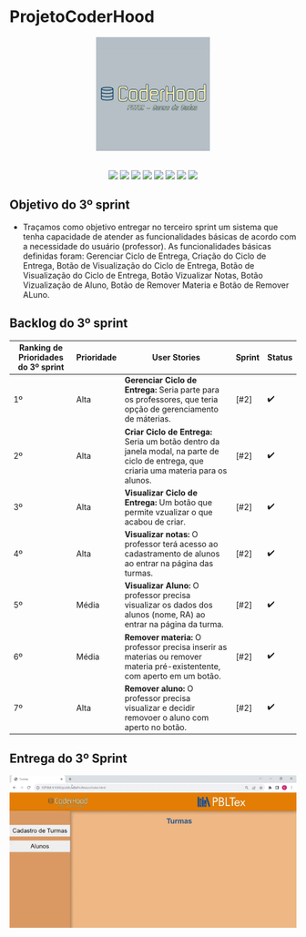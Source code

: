 # ProjetoCoderHood

<p align="center"> <img width="200px" height="200px" src="Coderhood.jpg"/> </p>
<br id="topo">

<div align="center">
    
  <img src="https://img.shields.io/badge/GIT-E44C30?style=for-the-badge&logo=git&logoColor=white" />
  <img src="https://img.shields.io/badge/GitHub-100000?style=for-the-badge&logo=github&logoColor=white"/>
  <img src="https://img.shields.io/badge/HTML5-151515?style=for-the-badge&logo=html5&logoColor=602D9B"/>
  <img src="https://img.shields.io/badge/CSS3-151515?style=for-the-badge&logo=css3&logoColor=602D9B"/>
  <img src="https://img.shields.io/badge/JavaScript-151515?style=for-the-badge&logo=javascript&logoColor=602D9B"/>
  <img src="https://img.shields.io/badge/Python-151515?style=for-the-badge&logo=python&logoColor=602D9B"/>
  <img src="https://img.shields.io/badge/Flask-151515?style=for-the-badge&logo=flask&logoColor=602D9B"/>
  <img src="https://img.shields.io/badge/VSCode-0078D4?style=for-the-badge&logo=visual%20studio%20code&logoColor=white" />
    
</div>


## Objetivo do 3º sprint

* Traçamos como objetivo entregar no terceiro sprint um sistema que tenha capacidade de atender as funcionalidades básicas de acordo com a necessidade do usuário (professor). As funcionalidades básicas definidas foram: Gerenciar Ciclo de Entrega, Criação do Ciclo de Entrega, Botão de Visualização do Ciclo de Entrega, Botão de Visualização do Ciclo de Entrega, Botão Vizualizar Notas, Botão Vizualização de Aluno, Botão de Remover Materia e Botão de Remover ALuno.  

## Backlog do 3º sprint


| Ranking de Prioridades do 3º sprint | Prioridade | User Stories | Sprint | Status |
| ------------- | ------------- | ------------- | ------------- | ------------- |
| 1º | Alta |  **Gerenciar Ciclo de Entrega:** Seria parte para os professores, que teria opção de gerenciamento de máterias.  | [#2]  |✔️| 
| 2º | Alta |  **Criar Ciclo de Entrega:** Seria um botão dentro da janela modal, na parte de ciclo de entrega, que criaria uma materia para os alunos.  | [#2]  |✔️| 
| 3º | Alta | **Visualizar Ciclo de Entrega:** Um botão que permite vzualizar o que acabou de criar. | [#2]  |✔️| 
| 4º | Alta | **Visualizar notas:** O professor terá acesso ao cadastramento de alunos ao entrar na página das turmas. | [#2]  |✔️| 
| 5º | Média | **Visualizar Aluno:** O professor precisa visualizar os dados dos alunos (nome, RA) ao entrar na página da turma.  | [#2] |✔️| 
| 6º | Média | **Remover materia:** O professor precisa inserir as materias ou remover materia pré-existentente, com aperto em um botão. | [#2] |✔️| 
| 7º | Alta | **Remover aluno:** O professor precisa visualizar e decidir removoer o aluno com aperto no botão.  | [#2] |✔️|


## Entrega do 3º Sprint

<p align="center"> <img src="GIF Atualizado - Google Chrome 2023-10-19 19-41-55.gif"/> </p>
